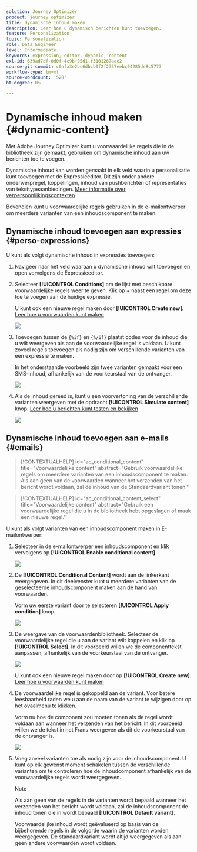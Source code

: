 ```yaml
---
solution: Journey Optimizer
product: journey optimizer
title: Dynamische inhoud maken
description: Leer hoe u dynamisch berichten kunt toevoegen.
feature: Personalization
topic: Personalization
role: Data Engineer
level: Intermediate
keywords: expression, editor, dynamic, content
exl-id: 639ad7df-0d0f-4c9b-95d1-f3101267aae2
source-git-commit: c0afa3e2bc6dbcb0f2f2357eebc04285de8c5773
workflow-type: tm+mt
source-wordcount: '528'
ht-degree: 0%

---
```


# Dynamische inhoud maken {#dynamic-content}

Met Adobe Journey Optimizer kunt u voorwaardelijke regels die in de bibliotheek zijn gemaakt, gebruiken om dynamische inhoud aan uw berichten toe te voegen.

Dynamische inhoud kan worden gemaakt in elk veld waarin u personalisatie kunt toevoegen met de Expressieeditor. Dit zijn onder andere onderwerpregel, koppelingen, inhoud van pushberichten of representaties van teksttypeaanbiedingen. [Meer informatie over verpersoonlijkingscontexten](personalization-contexts.md)

Bovendien kunt u voorwaardelijke regels gebruiken in de e-mailontwerper om meerdere varianten van een inhoudscomponent te maken.

## Dynamische inhoud toevoegen aan expressies {#perso-expressions}

U kunt als volgt dynamische inhoud in expressies toevoegen:

1. Navigeer naar het veld waaraan u dynamische inhoud wilt toevoegen en open vervolgens de Expressieeditor.

1. Selecteer **[!UICONTROL Conditions]** om de lijst met beschikbare voorwaardelijke regels weer te geven. Klik op + naast een regel om deze toe te voegen aan de huidige expressie.

   U kunt ook een nieuwe regel maken door **[!UICONTROL Create new]**. [Leer hoe u voorwaarden kunt maken](create-conditions.md)

   ![](assets/conditions-expression.png)

1. Toevoegen tussen de `{%if}` en `{%/if}` plaatst codes voor de inhoud die u wilt weergeven als aan de voorwaardelijke regel is voldaan. U kunt zoveel regels toevoegen als nodig zijn om verschillende varianten van een expressie te maken.

   In het onderstaande voorbeeld zijn twee varianten gemaakt voor een SMS-inhoud, afhankelijk van de voorkeurstaal van de ontvanger.

   ![](assets/conditions-language-sample.png)

1. Als de inhoud gereed is, kunt u een voorvertoning van de verschillende varianten weergeven met de opdracht **[!UICONTROL Simulate content]** knop. [Leer hoe u berichten kunt testen en bekijken](../email/preview.md)

   ![](assets/conditions-preview.png)

## Dynamische inhoud toevoegen aan e-mails {#emails}

>[!CONTEXTUALHELP]
>id="ac_conditional_content"
>title="Voorwaardelijke content"
>abstract="Gebruik voorwaardelijke regels om meerdere varianten van een inhoudscomponent te maken. Als aan geen van de voorwaarden wanneer het verzenden van het bericht wordt voldaan, zal de inhoud van de Standaardvariant tonen."

>[!CONTEXTUALHELP]
>id="ac_conditional_content_select"
>title="Voorwaardelijke content"
>abstract="Gebruik een voorwaardelijke regel die u in de bibliotheek hebt opgeslagen of maak een nieuwe regel."

U kunt als volgt varianten van een inhoudscomponent maken in E-mailontwerper:

1. Selecteer in de e-mailontwerper een inhoudscomponent en klik vervolgens op **[!UICONTROL Enable conditional content]**.

   ![](assets/conditions-enable-conditional.png)

1. De **[!UICONTROL Conditional Content]** wordt aan de linkerkant weergegeven. In dit deelvenster kunt u meerdere varianten van de geselecteerde inhoudscomponent maken aan de hand van voorwaarden.

   Vorm uw eerste variant door te selecteren **[!UICONTROL Apply condition]** knop.

   ![](assets/conditions-apply.png)

1. De weergave van de voorwaardenbibliotheek. Selecteer de voorwaardelijke regel die u aan de variant wilt koppelen en klik op **[!UICONTROL Select]**. In dit voorbeeld willen we de componenttekst aanpassen, afhankelijk van de voorkeurstaal van de ontvanger.

   ![](assets/conditions-select.png)

   U kunt ook een nieuwe regel maken door op **[!UICONTROL Create new]**. [Leer hoe u voorwaarden kunt maken](create-conditions.md)

1. De voorwaardelijke regel is gekoppeld aan de variant. Voor betere leesbaarheid raden we u aan de naam van de variant te wijzigen door op het ovaalmenu te klikken.

   Vorm nu hoe de component zou moeten tonen als de regel wordt voldaan aan wanneer het verzenden van het bericht. In dit voorbeeld willen we de tekst in het Frans weergeven als dit de voorkeurstaal van de ontvanger is.

   ![](assets/conditions-design.png)

1. Voeg zoveel varianten toe als nodig zijn voor de inhoudscomponent. U kunt op elk gewenst moment schakelen tussen de verschillende varianten om te controleren hoe de inhoudcomponent afhankelijk van de voorwaardelijke regels wordt weergegeven.

   >[!NOTE]
   >Als aan geen van de regels in de varianten wordt bepaald wanneer het verzenden van het bericht wordt voldaan, zal de inhoudscomponent de inhoud tonen die in wordt bepaald **[!UICONTROL Default variant]**.
   >
   >Voorwaardelijke inhoud wordt geëvalueerd op basis van de bijbehorende regels in de volgorde waarin de varianten worden weergegeven. De standaardvariant wordt altijd weergegeven als aan geen andere voorwaarden wordt voldaan.
